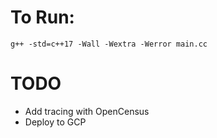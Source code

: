# To Run:
` g++ -std=c++17 -Wall -Wextra -Werror main.cc `

# TODO
- Add tracing with OpenCensus
- Deploy to GCP
